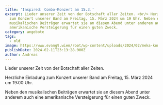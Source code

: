 ```yaml
---
title: 'Inspired: Combo-Konzert am 15.3.'
excerpt: Lieder unserer Zeit von der Botschaft aller Zeiten. <br/> Herzliche Einladung
  zum Konzert unserer Band am Freitag, 15. März 2024 um 19 Uhr. Neben den
  musikalischen Beiträgen erwartet sie an diesem Abend unter anderem auch eine
  amerikanische Versteigerung für einen guten Zweck.
category: angebote
tags:
  - old
image: https://www.evang9.wien/root/wp-content/uploads/2024/02/meka-konzert-maerz2024-plakat-scaled.jpg
publishDate: 2024-02-11T23:13:28.900Z
author: Andreas
---
```


Lieder unserer Zeit von der Botschaft aller Zeiten.

Herzliche Einladung zum Konzert unserer Band am Freitag, 15. März 2024 um 19:00 Uhr.

Neben den musikalischen Beiträgen erwartet sie an diesem Abend unter anderem auch eine amerikanische Versteigerung für einen guten Zweck.
